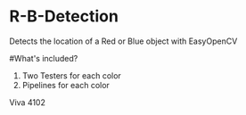 # R-B-Detection
Detects the location of a Red or Blue object with EasyOpenCV

#What's included?

1. Two Testers for each color
2. Pipelines for each color

Viva 4102

